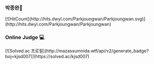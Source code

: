 <h3>박종완🤪</h3>
[![HitCount](http://hits.dwyl.com/Parkjoungwan/Parkjoungwan.svg)](http://hits.dwyl.com/Parkjoungwan/Parkjoungwan)
<h3>Online Judge 💻</h3>
[![Solved.ac 프로필](http://mazassumnida.wtf/api/v2/generate_badge?boj=kjsd007)](https://solved.ac/kjsd007)
